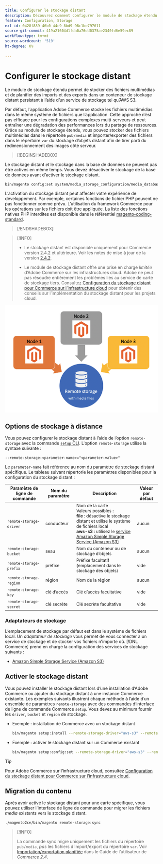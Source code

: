 ```yaml
---
title: Configurer le stockage distant
description: Découvrez comment configurer le module de stockage étendu pour l’application Commerce sur site.
feature: Configuration, Storage
exl-id: 0428f889-46b0-44c9-8bd9-98c1be797011
source-git-commit: 419a21604d1fda0a76dd0375ae2340fd6e59ec89
workflow-type: tm+mt
source-wordcount: '510'
ht-degree: 0%

---
```


# Configurer le stockage distant

Le module de stockage étendu permet de stocker des fichiers multimédias et de planifier des imports et des exports dans un conteneur de stockage distant persistant à l’aide d’un service de stockage tel qu’AWS S3.

Par défaut, l’application Adobe Commerce stocke les fichiers multimédias dans le même système de fichiers que l’application. Cette approche n’est pas efficace pour les configurations complexes multi-serveurs et peut entraîner une dégradation des performances lors du partage de ressources. Grâce au module de stockage étendu, vous pouvez stocker des fichiers multimédias dans le répertoire `pub/media` et importer/exporter des fichiers dans le répertoire `var` du stockage d’objets distant afin de tirer parti du redimensionnement des images côté serveur.

>[!BEGINSHADEBOX]

Le stockage distant _et_ le stockage dans la base de données ne peuvent pas être activés en même temps. Vous devez désactiver le stockage de la base de données avant d&#39;activer le stockage distant.

```bash
bin/magento config:set system/media_storage_configuration/media_database 0
```

L’activation du stockage distant peut affecter votre expérience de développement. Par exemple, certaines fonctions de fichier PHP peuvent ne pas fonctionner comme prévu. L’utilisation du framework Commerce pour les opérations sur les fichiers doit être appliquée. La liste des fonctions natives PHP interdites est disponible dans le référentiel [magento-coding-standard](https://github.com/magento/magento-coding-standard/blob/develop/Magento2/Sniffs/Functions/DiscouragedFunctionSniff.php).

>[!ENDSHADEBOX]

>[!INFO]
>
>- Le stockage distant est disponible uniquement pour Commerce version 2.4.2 et ultérieure. Voir les notes de mise à jour de la version [2.4.2](https://experienceleague.adobe.com/en/docs/commerce-operations/release/notes/magento-open-source/2-4-2).
>
>- Le module de stockage distant offre une prise en charge _limitée_ d’Adobe Commerce sur les infrastructures cloud. Adobe ne peut pas résoudre entièrement les problèmes liés au service de carte de stockage tiers. Consultez [Configuration du stockage distant pour Commerce sur l’infrastructure cloud](cloud-support.md) pour obtenir des conseils sur l’implémentation du stockage distant pour les projets cloud.

![image de schéma](../../assets/configuration/remote-storage-schema.png)

## Options de stockage à distance

Vous pouvez configurer le stockage distant à l’aide de l’option `remote-storage` avec la commande [`setup` CLI](../../installation/tutorials/deployment.md). L&#39;option `remote-storage` utilise la syntaxe suivante :

```text
--remote-storage-<parameter-name>="<parameter-value>"
```

Le `parameter-name` fait référence au nom du paramètre de stockage distant spécifique. Le tableau suivant répertorie les paramètres disponibles pour la configuration du stockage distant :

| Paramètre de ligne de commande | Nom du paramètre | Description | Valeur par défaut |
|--- |--- |--- |--- |
| `remote-storage-driver` | conducteur | Nom de la carte<br>Valeurs possibles :<br>**file** : désactive le stockage distant et utilise le système de fichiers local <br>**aws-s3** : utilisez le [service Amazon Simple Storage Service (Amazon S3)](remote-storage-aws-s3.md) | aucun |
| `remote-storage-bucket` | seau | Nom du conteneur ou de stockage d’objets | aucun |
| `remote-storage-prefix` | préfixe | Préfixe facultatif (emplacement dans le stockage des objets) | vide |
| `remote-storage-region` | région | Nom de la région | aucun |
| `remote-storage-key` | clé d’accès | Clé d’accès facultative | vide |
| `remote-storage-secret` | clé secrète | Clé secrète facultative | vide |

### Adaptateurs de stockage

L’emplacement de stockage par défaut est dans le système de fichiers local. Un _adaptateur de stockage_ vous permet de vous connecter à un service de stockage et de stocker vos fichiers n&#39;importe où. [!DNL Commerce] prend en charge la configuration des services de stockage suivants :

- [Amazon Simple Storage Service (Amazon S3)](remote-storage-aws-s3.md)

## Activer le stockage distant

Vous pouvez installer le stockage distant lors d’une installation d’Adobe Commerce ou ajouter du stockage distant à une instance Commerce existante. Les exemples suivants illustrent chaque méthode à l’aide d’un ensemble de paramètres `remote-storage` avec des commandes d’interface de ligne de commande Commerce `setup`. Vous devez au minimum fournir les `driver`, `bucket` et `region` de stockage.

- Exemple : installation de Commerce avec un stockage distant

  ```bash
  bin/magento setup:install --remote-storage-driver="aws-s3" --remote-storage-bucket="myBucket" --remote-storage-region="us-east-1"
  ```

- Exemple : activer le stockage distant sur un Commerce existant

  ```bash
  bin/magento setup:config:set --remote-storage-driver="aws-s3" --remote-storage-bucket="myBucket" --remote-storage-region="us-east-1"
  ```

>[!TIP]
>
>Pour Adobe Commerce sur l’infrastructure cloud, consultez [Configuration du stockage distant pour Commerce sur l’infrastructure cloud](cloud-support.md).

## Migration du contenu

Après avoir activé le stockage distant pour une carte spécifique, vous pouvez utiliser l&#39;interface de ligne de commande pour migrer les fichiers _media_ existants vers le stockage distant.

```bash
./magento2ce/bin/magento remote-storage:sync
```

>[!INFO]
>
>La commande sync migre uniquement les fichiers du répertoire `pub/media`, _pas_ les fichiers d’import/export du répertoire `var`. Voir [Importation/exportation planifiée](https://experienceleague.adobe.com/docs/commerce-admin/systems/data-transfer/data-scheduled-import-export.html) dans le Guide de l’utilisateur de _Commerce 2.4_.

<!-- link definitions -->

[import-export]: https://docs.magento.com/user-guide/system/data-scheduled-import-export.html
